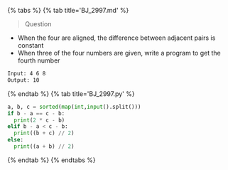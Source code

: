 {% tabs %}
{% tab title='BJ_2997.md' %}

> Question

* When the four are aligned, the difference between adjacent pairs is constant
* When three of the four numbers are given, write a program to get the fourth number

```txt
Input: 4 6 8
Output: 10
```

{% endtab %}
{% tab title='BJ_2997.py' %}

```py
a, b, c = sorted(map(int,input().split()))
if b - a == c - b:
  print(2 * c - b)
elif b - a < c - b:
  print((b + c) // 2)
else:
  print((a + b) // 2)
```

{% endtab %}
{% endtabs %}
